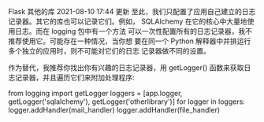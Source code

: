 Flask 其他的库
2021-08-10 17:44 更新
至此，我们只配置了应用自己建立的日志记录器。其它的库也可以记录它们。例如， SQLAlchemy 在它的核心中大量地使用日志。而在 logging 包中有一个方法 可以一次性配置所有的日志记录器，我不推荐使用它。可能存在一种情况，当你想 要在同一个 Python 解释器中并排运行多个独立的应用时，则不可能对它们的日志 记录器做不同的设置。

作为替代，我推荐你找出你有兴趣的日志记录器，用 getLogger() 函数来获取日志记录器，并且遍历它们来附加处理程序:

from logging import getLogger
loggers = [app.logger, getLogger('sqlalchemy'),
           getLogger('otherlibrary')]
for logger in loggers:
    logger.addHandler(mail_handler)
    logger.addHandler(file_handler)